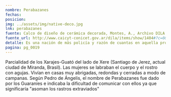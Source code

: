 ```yaml
---
nombre: Perabazanes
fechas: 
posicion: 
img: ../assets/img/native-deco.jpg
lnk: perabazanes
fuente: Calco de diseño de cerámica decorada, Montes, A., Archivo DILA
fuente_url: http://www.caicyt-conicet.gov.ar/dila/items/show/1404#?c=0&m=0&s=0&cv=0
detalle: Es una nación de más policía y razón de cuantas en aquella provincia se han descubierto; está poblada sobre el mismo río del Paraguay. Los de la parte de Jerez, se dicen Perabazanes... 
pagina: pg_0019
---
```


<p>Parcialidad de los Xarajes-Guató del lado de Xere (Santiago de Jerez, actual ciudad de Miranda, Brasil). Las mujeres se labraban el cuerpo y el rostro con agujas. Vivían en casas muy abrigadas, redondas y cerradas a modo de campanas. Según Pedro de Ángelis, el nombre de Perabazanes fue dado por los Guaraníes e indicaba la dificultad de comunicar con ellos ya que significaría &quot;asoman los rastros extraviados&quot;</p>
